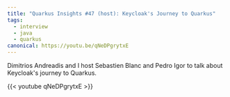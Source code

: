 ```yaml
---
title: "Quarkus Insights #47 (host): Keycloak's Journey to Quarkus"
tags:
  - interview
  - java
  - quarkus
canonical: https://youtu.be/qNeDPgrytxE
---
```


Dimitrios Andreadis and I host Sebastien Blanc and Pedro Igor to talk about Keycloak's journey to Quarkus.

{{< youtube qNeDPgrytxE >}}
